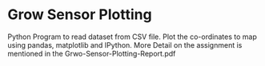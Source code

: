 # Grow Sensor Plotting
Python Program to read dataset from CSV file. Plot the co-ordinates to map using pandas, matplotlib and IPython.
More Detail on the assignment is mentioned in the Grwo-Sensor-Plotting-Report.pdf
